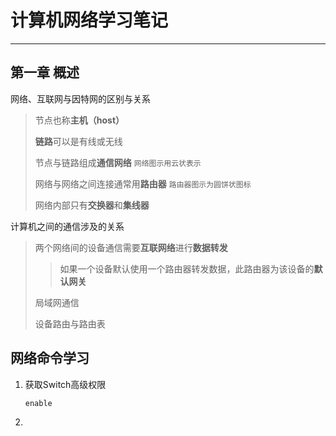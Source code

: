 # 计算机网络学习笔记

---

## 第一章 概述

网络、互联网与因特网的区别与关系

> 节点也称**主机（host）**
>
> **链路**可以是有线或无线
>
> 节点与链路组成**通信网络** `网络图示用云状表示`
>
> 网络与网络之间连接通常用**路由器** `路由器图示为圆饼状图标`
>
> 网络内部只有**交换器**和**集线器**

计算机之间的通信涉及的关系

> 两个网络间的设备通信需要**互联网络**进行**数据转发**
>
> > 如果一个设备默认使用一个路由器转发数据，此路由器为该设备的**默认网关**
>
> 局域网通信
>
> > 
>
> 设备路由与路由表

## 网络命令学习

1. 获取Switch高级权限

   ``````
   enable
   ``````

2. 